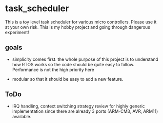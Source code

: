 # task_scheduler
This is a toy level task scheduler for various micro controllers.
Please use it at your own risk. This is my hobby project and going through dangerous experiment!

## goals
- simplicity comes first. the whole purpose of this project is to understand how RTOS 
  works so the code should be quite easy to follow. Performance is not the high priority here 
 
- modular so that it should be easy to add a new feature.

## ToDo
- IRQ handling, context switching strategy review for highly generic implementation 
  since there are already 3 ports (ARM-CM3, AVR, ARM11) available.

